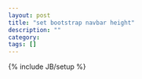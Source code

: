 ```yaml
---
layout: post
title: "set bootstrap navbar height"
description: ""
category: 
tags: []
---
```

{% include JB/setup %}
